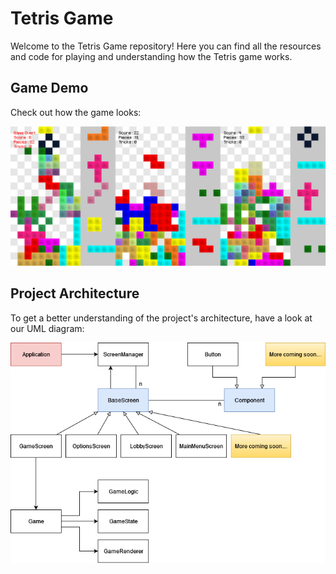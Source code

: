 # Tetris Game

Welcome to the Tetris Game repository! Here you can find all the resources and code for playing and understanding how the Tetris game works.

## Game Demo

Check out how the game looks:

![Game Demo](Images/DemoGameImg.png)

## Project Architecture

To get a better understanding of the project's architecture, have a look at our UML diagram:

![Tetris UML Diagram](Images/TetrisUML.png)
